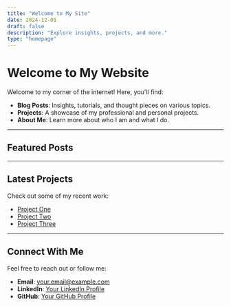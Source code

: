 ```yaml
---
title: "Welcome to My Site"
date: 2024-12-01
draft: false
description: "Explore insights, projects, and more."
type: "homepage"
---
```


# Welcome to My Website

Welcome to my corner of the internet! Here, you'll find:

- **Blog Posts**: Insights, tutorials, and thought pieces on various topics.
- **Projects**: A showcase of my professional and personal projects.
- **About Me**: Learn more about who I am and what I do.

---

## Featured Posts

---

## Latest Projects

Check out some of my recent work:

- [Project One](#)
- [Project Two](#)
- [Project Three](#)

---

## Connect With Me

Feel free to reach out or follow me:

- **Email**: [your.email@example.com](mailto:your.email@example.com)
- **LinkedIn**: [Your LinkedIn Profile](#)
- **GitHub**: [Your GitHub Profile](#)
